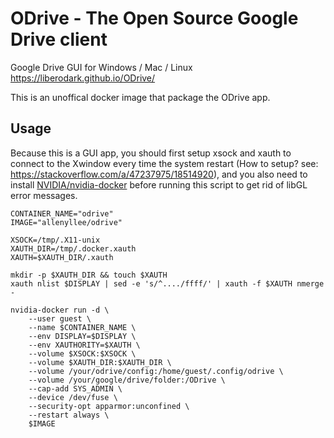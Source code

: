 # ODrive - The Open Source Google Drive client

Google Drive GUI for Windows / Mac / Linux https://liberodark.github.io/ODrive/

This is an unoffical docker image that package the ODrive app. 

## Usage

Because this is a GUI app, you should first setup xsock and xauth to connect to the Xwindow every time the system restart (How to setup? see: https://stackoverflow.com/a/47237975/18514920), and you also need to install [NVIDIA/nvidia-docker](https://github.com/NVIDIA/nvidia-docker) before running this script to get rid of libGL error messages.


```shell
CONTAINER_NAME="odrive"
IMAGE="allenyllee/odrive"

XSOCK=/tmp/.X11-unix
XAUTH_DIR=/tmp/.docker.xauth
XAUTH=$XAUTH_DIR/.xauth

mkdir -p $XAUTH_DIR && touch $XAUTH
xauth nlist $DISPLAY | sed -e 's/^..../ffff/' | xauth -f $XAUTH nmerge -

nvidia-docker run -d \
    --user guest \
    --name $CONTAINER_NAME \
    --env DISPLAY=$DISPLAY \
    --env XAUTHORITY=$XAUTH \
    --volume $XSOCK:$XSOCK \
    --volume $XAUTH_DIR:$XAUTH_DIR \
    --volume /your/odrive/config:/home/guest/.config/odrive \
    --volume /your/google/drive/folder:/ODrive \
    --cap-add SYS_ADMIN \
    --device /dev/fuse \
    --security-opt apparmor:unconfined \
    --restart always \
    $IMAGE
```
